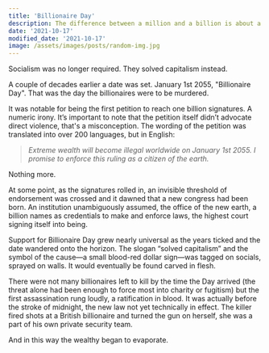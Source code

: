 ```yaml
---
title: 'Billionaire Day'
description: The difference between a million and a billion is about a billion.
date: '2021-10-17'
modified_date: '2021-10-17'
image: /assets/images/posts/random-img.jpg
---
```


Socialism was no longer required. They solved capitalism instead.

A couple of decades earlier a date was set. January 1st 2055, "Billionaire Day". That was the day the billionaires were to be murdered.

It was notable for being the first petition to reach one billion signatures. A numeric irony. It’s important to note that the petition itself didn’t advocate direct violence, that's a misconception. The wording of the petition was translated into over 200 languages, but in English:

> *Extreme wealth will become illegal worldwide on January 1st 2055. I promise to enforce this ruling as a citizen of the earth.*

Nothing more. 

At some point, as the signatures rolled in, an invisible threshold of endorsement was crossed and it dawned that a new congress had been born. An institution unambiguously assumed, the office of the new earth, a billion names as credentials to make and enforce laws, the highest court signing itself into being.

Support for Billionaire Day grew nearly universal as the years ticked and the date wandered onto the horizon. The slogan “solved capitalism” and the symbol of the cause—a small blood-red dollar sign—was tagged on socials, sprayed on walls. It would eventually be found carved in flesh.

There were not many billionaires left to kill by the time the Day arrived (the threat alone had been enough to force most into charity or fugitism) but the first assassination rung loudly, a ratification in blood. It was actually before the stroke of midnight, the new law not yet technically in effect. The killer fired shots at a British billionaire and turned the gun on herself, she was a part of his own private security team.

And in this way the wealthy began to evaporate.